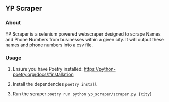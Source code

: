 ## YP Scraper
### About
YP Scraper is a selenium powered webscraper designed to scrape Names and Phone Numbers from businesses within a given city. It will output these names and phone numbers into a csv file.

### Usage
1. Ensure you have Poetry installed: https://python-poetry.org/docs/#installation

2. Install the dependencies `poetry install`

3. Run the scraper `poetry run python yp_scraper/scraper.py {city}`